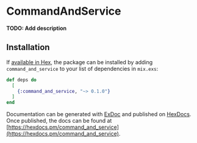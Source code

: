 # CommandAndService

**TODO: Add description**

## Installation

If [available in Hex](https://hex.pm/docs/publish), the package can be installed
by adding `command_and_service` to your list of dependencies in `mix.exs`:

```elixir
def deps do
  [
    {:command_and_service, "~> 0.1.0"}
  ]
end
```

Documentation can be generated with [ExDoc](https://github.com/elixir-lang/ex_doc)
and published on [HexDocs](https://hexdocs.pm). Once published, the docs can
be found at [https://hexdocs.pm/command_and_service](https://hexdocs.pm/command_and_service).


